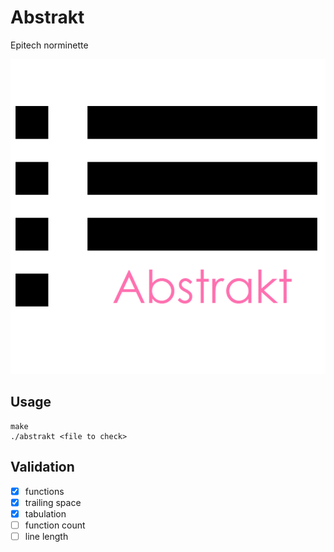 # Abstrakt
Epitech norminette

<p align="center">
    <a><img src="https://raw.githubusercontent.com/Neotoxic-off/Abstrakt/master/img/logo.png"></a>
</p>

## Usage
```
make
./abstrakt <file to check>
```

## Validation

- [X] functions
- [X] trailing space
- [X] tabulation
- [ ] function count
- [ ] line length
